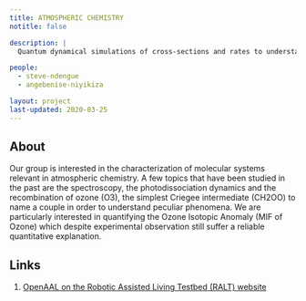 ```yaml
---
title: ATMOSPHERIC CHEMISTRY
notitle: false

description: |
  Quantum dynamical simulations of cross-sections and rates to understand atmospheric processes.

people:
  - steve-ndengue
  - angebenise-niyikiza

layout: project
last-updated: 2020-03-25
---
```


## About

Our group is interested in the characterization of molecular systems relevant in atmospheric chemistry. A few topics that have been studied in the past are the spectroscopy, the photodissociation dynamics and the recombination of ozone (O3), the simplest Criegee intermediate (CH2OO) to name a couple in order to understand peculiar phenomena. We are particularly interested in quantifying the Ozone Isotopic Anomaly (MIF of Ozone) which despite experimental observation still suffer a reliable quantitative explanation. 

## Links

1. <a href="https://ralt.hw.ac.uk/openaal.html">OpenAAL on the Robotic Assisted Living Testbed (RALT) website</a>
